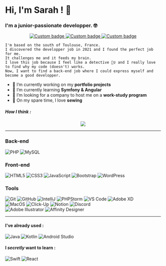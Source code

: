 <!--HEADER-->
# Hi, I'm Sarah ! 👋
### I'm a junior-passionate developper. 🤓

<!--FIRST SECTION-->
<p align="center">
  <a href="https://www.linkedin.com/in/lefortsarah/" alt="LinkedIn Link">
    <img alt="Custom badge" src="https://img.shields.io/static/v1?message=LINKEDIN&label=&logo=LINKEDIN&style=for-the-badge&color=1e90FF">
  </a>
  <a href="https://couturecirculaire.fr" alt="Blog Link">
    <img alt="Custom badge" src="https://img.shields.io/static/v1?message=BLOG&label=&logo=BLOG&style=for-the-badge&color=yellow">
  </a>
  <a href="https://www.youtube.com/watch?v=17JGjERj99g" alt="YouTube Funny Link">
    <img alt="Custom badge" src="https://img.shields.io/static/v1?message=FAVORITE VIDEO&label=&logo=YOUTUBE&style=for-the-badge&color=red">
  </a>
  <!--<a href="https://codepen.io/saralune/pens/public" alt="CodePen Link">
    <img alt="Custom badge" src="https://img.shields.io/static/v1?message=CODEPEN&label=&logo=CODEPEN&style=for-the-badge&color=2f3542">
  </a>-->
  <!--DEV IN PROGRESS
  <a href="" alt="Personnal CV Link">
    <img alt="Custom badge" src="https://img.shields.io/static/v1?message=CV&label=&logo=&style=for-the-badge&color=green">
  </a>-->
</p>

```
I'm based on the south of Toulouse, France.
I discovered the developper job in 2021 and I found the perfect job for me. 
It challenges me and it feeds my brain.
I love this job because I feel like a detective 🕵️‍♀️ and I really love to find why my code (doesn't) works.
Now, I want to find a back-end job where I could express myself and become a good developper.
```

- 🔭 I’m currently working on my **portfolio projects**
- 🌱 I’m currently learning **Symfony & Angular**
- 🤝 I’m looking for a company to host me on a **work-study program**
- 🧵 On my spare time, I love **sewing**

##### How I think : 
<p align="center">
  <img src="https://media.giphy.com/media/9cZAcX5OCZwY0/giphy.gif" />
</p>

<!--SECOND SECTION-->
___

### Back-end
![PHP](https://img.shields.io/badge/PHP-white?style=for-the-badge&logo=php&color=grey)
![MySQL](https://img.shields.io/badge/-MySQL-white?style=for-the-badge&logo=mysql&color=grey)
<!--![Symfony](https://img.shields.io/badge/Symfony-white?style=for-the-badge&logo=symfony&logoColor=eb3b5a&color=grey)-->

### Front-end
![HTML5](https://img.shields.io/badge/HTML5-white?style=for-the-badge&logo=html5&color=grey)
![CSS3](https://img.shields.io/badge/CSS3-white?style=for-the-badge&logo=css3&logoColor=2bcbba&color=grey)
![JavaScript](https://img.shields.io/badge/JavaScript-white?style=for-the-badge&logo=javascript&color=grey)
![Bootstrap](https://img.shields.io/badge/Bootstrap-white?style=for-the-badge&logo=bootstrap&color=grey)
![WordPress](https://img.shields.io/badge/WordPress-white?style=for-the-badge&logo=wordpress&logoColor=2bcbba&color=grey)
<!--![ReactJS](https://img.shields.io/badge/ReactJS-white?style=for-the-badge&logo=react&color=grey)-->

### Tools
![Git](https://img.shields.io/badge/-Git-white?style=for-the-badge&logo=git&color=grey)
![GitHub](https://img.shields.io/badge/-GitHub-white?style=for-the-badge&logo=github&logoColor=a55eea&color=grey)
![IntelliJ](https://img.shields.io/badge/IntelliJ-white?style=for-the-badge&logo=intellij-idea&color=grey)
![PHPStorm](https://img.shields.io/badge/PHPStorm-white?style=for-the-badge&logo=phpstorm&logoColor=D97DEA&color=grey)
![VS Code](https://img.shields.io/badge/-VS%20Code-white?style=for-the-badge&logo=visual-studio-code&logoColor=blue&color=grey)
![Adobe XD](https://img.shields.io/badge/Adobe%20XD-white?style=for-the-badge&logo=adobexd&logoColor=C00BE0&color=grey)
<br />
![MacOS](https://img.shields.io/badge/MacOS-black?style=for-the-badge&logo=apple&color=grey)
![Click-Up](https://img.shields.io/badge/Click%20Up-black?style=for-the-badge&logo=clickup&logoColor=pink&color=grey)
![Notion](https://img.shields.io/badge/Notion-007ACC?style=for-the-badge&logo=notion&color=grey)
![Discord](https://img.shields.io/badge/Discord-black?style=for-the-badge&logo=discord&color=grey)
<br />
![Adobe Illustrator](https://img.shields.io/badge/-Adobe%20Illustrator-black?style=for-the-badge&logo=adobeillustrator&logoColor=orange&color=grey)
![Affinity Designer](https://img.shields.io/badge/-Affinity%20Designer-black?style=for-the-badge&logo=affinitydesigner&logoColor=blue&color=grey)

___

#### I've already used :
![Java](https://img.shields.io/badge/Java-black?style=for-the-badge&logo=java&logoColor=blue&color=grey)
![Kotlin](https://img.shields.io/badge/Kotlin-black?style=for-the-badge&logo=kotlin&logoColor=orange&color=grey)
![Android Studio](https://img.shields.io/badge/Android%20Studio-black?style=for-the-badge&logo=android-studio&color=grey)

#### I *secretly* want to learn :
![Swift](https://img.shields.io/badge/Swift-black?style=for-the-badge&logo=swift&logoColor=orange&color=grey)
![React](https://img.shields.io/badge/React-black?style=for-the-badge&logo=react&logoColor=blue&color=grey)
<!--![Symfony](https://img.shields.io/badge/Symfony-black?style=for-the-badge&logo=symfony&color=grey)-->


<!--THIRD SECTION
___
### Statistics

<p align="center">
  <img src="https://github-readme-stats.vercel.app/api/top-langs/?username=Saralune&count_private=true&border_radius=10px&show_icons=true&card_width=455px&bg_color=FDEFF&border_color=1e90FF&title_color=1e90FF&text_color=1e272e&custom_title=Languages I use the most" />
</p>-->

